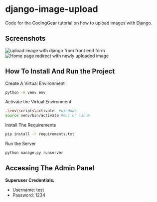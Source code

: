 # django-image-upload
Code for the CodingGear tutorial on how to upload images with Django.

## Screenshots

![upload image with django from front end form](https://user-images.githubusercontent.com/73471611/205679559-0fef63f1-a99b-442e-9e59-9d54ee85baf4.jpeg)
![Home page redirect with newly uploaded image](https://user-images.githubusercontent.com/73471611/205680104-ee5f58b7-e0ba-4575-a029-8c82f7397f17.jpeg)

## How To Install And Run the Project

Create A Virtual Environment
```bash
python -m venv env
```

Activate the Virtual Environment
```bash
.\env\scripts\activate  #windows
source venv/bin/activate #mac or linux
```

Install The Requirements
```bash
pip install -r requirements.txt
```

Run the Server
```bash
python manage.py runserver
```

## Accessing The Admin Panel

**Superuser Credentials:** <br>
* Username: test<br>
* Password: 1234


